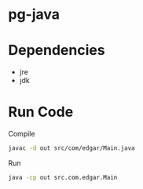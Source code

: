 # pg-java

# Dependencies
 - jre
 - jdk

# Run Code
Compile
```sh
javac -d out src/com/edgar/Main.java
```

Run
```sh
java -cp out src.com.edgar.Main
```
